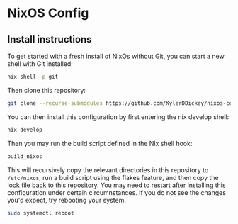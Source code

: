 # NixOS Config

## Install instructions

To get started with a fresh install of NixOs without Git, you can start a new shell with Git installed:

```bash
nix-shell -p git
```

Then clone this repository:

```bash
git clone --recurse-submodules https://github.com/KylerDDickey/nixos-config.git;
```

You can then install this configuration by first entering the nix develop shell:

```bash
nix develop
```

Then you may run the build script defined in the Nix shell hook:

```bash
build_nixos
```

This will recursively copy the relevant directories in this repository to `/etc/nixos`, run a build script using the flakes feature, and then copy the lock file back to this repository. You may need to restart after installing this configuration under certain circumnstances. If you do not see the changes you'd expect, try rebooting your system.

```bash
sudo systemctl reboot
```
